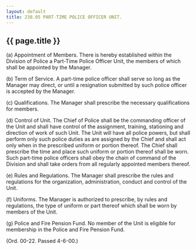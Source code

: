 ```yaml
---
layout: default 
title: 238.05 PART-TIME POLICE OFFICER UNIT.
---
```


{{ page.title }}
----------------

​(a) Appointment of Members. There is hereby established within the
Division of Police a Part-Time Police Officer Unit, the members of which
shall be appointed by the Manager.

​(b) Term of Service. A part-time police officer shall serve so long as
the Manager may direct, or until a resignation submitted by such police
officer is accepted by the Manager.

​(c) Qualifications. The Manager shall prescribe the necessary
qualifications for members.

​(d) Control of Unit. The Chief of Police shall be the commanding
officer of the Unit and shall have control of the assignment, training,
stationing and direction of work of such Unit. The Unit will have all
police powers, but shall perform only such police duties as are assigned
by the Chief and shall act only when in the prescribed uniform or
portion thereof. The Chief shall prescribe the time and place such
uniform or portion thereof shall be worn. Such part-time police officers
shall obey the chain of command of the Division and shall take orders
from all regularly appointed members thereof.

​(e) Rules and Regulations. The Manager shall prescribe the rules and
regulations for the organization, administration, conduct and control of
the Unit.

​(f) Uniforms. The Manager is authorized to prescribe, by rules and
regulations, the type of uniform or part thereof which shall be worn by
members of the Unit.

​(g) Police and Fire Pension Fund. No member of the Unit is eligible for
membership in the Police and Fire Pension Fund.

(Ord. 00-22. Passed 4-6-00.)
